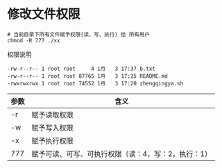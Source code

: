 # 修改文件权限

```shell
# 当前目录下所有文件赋予权限(读、写、执行) 给 所有用户
chmod -R 777 ./xx
```

权限说明

```shell
-rw-r--r-- 1 root root     4 1月   3 17:37 b.txt
-rw-r--r-- 1 root root 87765 1月   3 17:25 README.md
-rwxrwxrwx 1 root root 74552 1月   3 17:20 zhengqingya.sh
```

| 参数  | 含义                          |
|-----|-----------------------------|
| -r  | 赋予读取权限                      |
| -w  | 赋予写入权限                      |
| -x  | 赋予执行权限                      |
| 777 | 赋予可读、可写、可执行权限（读：4，写：2，执行：1） |

